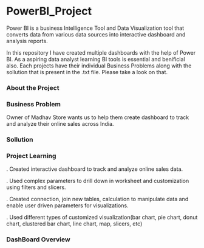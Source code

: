 # PowerBI_Project
Power BI is a business Intelligence Tool and Data Visualization tool that converts data from various data sources into interactive dashboard and analysis reports.

In this repository I have created multiple dashboards with the help of Power BI. As a aspiring data analyst learning BI tools is essential and benificial also.
Each projects have their individual Business Problems along with the sollution that is present in the .txt file. 
Please take a look on that.

### About the Project 

### Business Problem

Owner of Madhav Store wants us to help them create dashboard to track and analyze their online sales across India.

### Sollution

### Project Learning
. Created interactive dashboard to track and analyze online sales data.

. Used complex parameters to drill down in worksheet and customization using filters and slicers.

. Created connection, join new tables, calculation to manipulate data and enable user driven parameters for visualizations.

. Used different types of customized visualization(bar chart, pie chart, donut chart, clustered bar chart, line chart, map, slicers, etc)

### DashBoard Overview

